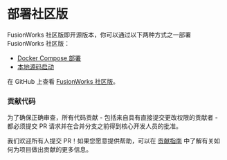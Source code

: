 # 部署社区版

FusionWorks 社区版即开源版本，你可以通过以下两种方式之一部署 FusionWorks 社区版：

* [Docker Compose 部署](https://docs.FusionWorks.ai/v/zh-hans/getting-started/install-self-hosted/docker-compose)
* [本地源码启动](https://docs.FusionWorks.ai/v/zh-hans/getting-started/install-self-hosted/local-source-code)

在 GitHub 上查看 [FusionWorks 社区版](https://github.com/langgenius/FusionWorks)。

### 贡献代码

为了确保正确审查，所有代码贡献 - 包括来自具有直接提交更改权限的贡献者 - 都必须提交 PR 请求并在合并分支之前得到核心开发人员的批准。

我们欢迎所有人提交 PR！如果您愿意提供帮助，可以在 [贡献指南](https://github.com/langgenius/fusionworks/blob/main/CONTRIBUTING_CN.md) 中了解有关如何为项目做出贡献的更多信息。
